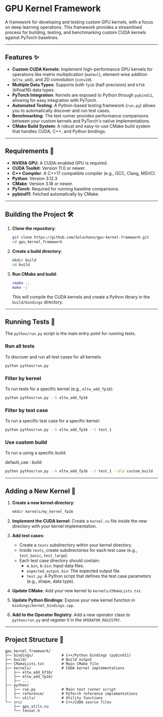 # GPU Kernel Framework

A framework for developing and testing custom GPU kernels, with a focus on deep learning operations. This framework provides a streamlined process for building, testing, and benchmarking custom CUDA kernels against PyTorch baselines.

-----

## Features ✨

  * **Custom CUDA Kernels**: Implement high-performance GPU kernels for operations like matrix multiplication (`matmul`), element-wise addition (`eltw_add`), and 2D convolution (`conv2d`).
  * **Multiple Data Types**: Supports both `fp16` (half-precision) and `bf16` (bfloat16) data types.
  * **PyTorch Integration**: Kernels are exposed to Python through `pybind11`, allowing for easy integration with PyTorch.
  * **Automated Testing**: A Python-based testing framework (`run.py`) allows you to automatically discover and run test cases.
  * **Benchmarking**: The test runner provides performance comparisons between your custom kernels and PyTorch's native implementations.
  * **CMake Build System**: A robust and easy-to-use CMake build system that handles CUDA, C++, and Python bindings.

-----

## Requirements 📜

  * **NVIDIA GPU**: A CUDA-enabled GPU is required.
  * **CUDA Toolkit**: Version 11.0 or newer.
  * **C++ Compiler**: A C++17 compatible compiler (e.g., GCC, Clang, MSVC).
  * **Python**: Version 3.12.3
  * **CMake**: Version 3.18 or newer.
  * **PyTorch**: Required for running baseline comparisons.
  * **pybind11**: Fetched automatically by CMake.

-----

## Building the Project 🛠️

1.  **Clone the repository**:

    ```bash
    git clone https://github.com/Soluchann/gpu-kernel-framework.git
    cd gpu_kernel_framework
    ```

2.  **Create a build directory**:

    ```bash
    mkdir build
    cd build
    ```

3.  **Run CMake and build**:

    ```bash
    cmake ..
    make -j
    ```

    This will compile the CUDA kernels and create a Python library in the `build/bindings` directory.

-----

## Running Tests 🧪

The `python/run.py` script is the main entry point for running tests.

### Run all tests

To discover and run all test cases for all kernels:

```bash
python python/run.py
```

### Filter by kernel

To run tests for a specific kernel (e.g., `eltw_add_fp16`):

```bash
python python/run.py --k eltw_add_fp16
```

### Filter by test case

To run a specific test case for a specific kernel:

```bash
python python/run.py --k eltw_add_fp16 --t test_1
```
### Use custom build

To run a using a specific build:

default_use : build

```bash
python python/run.py --k eltw_add_fp16 --t test_1 --bld custom_build
```
-----

## Adding a New Kernel 🚀

1.  **Create a new kernel directory**:

    ```bash
    mkdir kernels/my_kernel_fp16
    ```

2.  **Implement the CUDA kernel**:
    Create a `kernel.cu` file inside the new directory with your kernel implementation.

3.  **Add test cases**:

      * Create a `tests` subdirectory within your kernel directory.
      * Inside `tests`, create subdirectories for each test case (e.g., `test_basic`, `test_large`).
      * Each test case directory should contain:
          * `A.bin`, `B.bin`: Input data files.
          * `expected_output.bin`: The expected output file.
          * `test.py`: A Python script that defines the test case parameters (e.g., shape, data type).

4.  **Update CMake**:
    Add your new kernel to `kernels/CMakeLists.txt`.

5.  **Update Python Bindings**:
    Expose your new kernel function in `bindings/kernel_bindings.cpp`.

6.  **Add to the Operator Registry**:
    Add a new operator class to `python/run.py` and register it in the `OPERATOR_REGISTRY`.

-----

## Project Structure 📁

```
gpu_kernel_framework/
├── bindings/             # C++/Python bindings (pybind11)
├── build/                # Build output
├── CMakeLists.txt        # Main CMake file
├── kernels/              # CUDA kernel implementations
│   ├── eltw_add_bf16/
│   ├── eltw_add_fp16/
│   ├── ...
├── python/
│   ├── run.py            # Main test runner script
│   ├── reference/        # PyTorch reference implementations
│   └── utils/            # Utility functions
└── src/                  # C++/CUDA source files
    ├── gpu_utils.cu
    └── tensor.h
```
